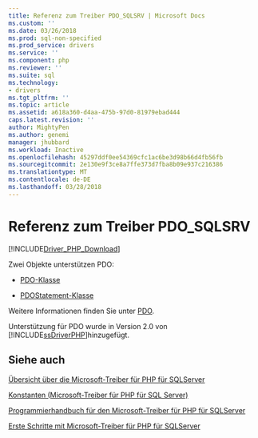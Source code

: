 ```yaml
---
title: Referenz zum Treiber PDO_SQLSRV | Microsoft Docs
ms.custom: ''
ms.date: 03/26/2018
ms.prod: sql-non-specified
ms.prod_service: drivers
ms.service: ''
ms.component: php
ms.reviewer: ''
ms.suite: sql
ms.technology:
- drivers
ms.tgt_pltfrm: ''
ms.topic: article
ms.assetid: a618a360-d4aa-475b-97d0-81979ebad444
caps.latest.revision: ''
author: MightyPen
ms.author: genemi
manager: jhubbard
ms.workload: Inactive
ms.openlocfilehash: 45297ddf0ee54369cfc1ac6be3d98b66d4fb56fb
ms.sourcegitcommit: 2e130e9f3ce8a7ffe373d7fba8b09e937c216386
ms.translationtype: MT
ms.contentlocale: de-DE
ms.lasthandoff: 03/28/2018
---
```

# <a name="pdosqlsrv-driver-reference"></a>Referenz zum Treiber PDO_SQLSRV
[!INCLUDE[Driver_PHP_Download](../../includes/driver_php_download.md)]

Zwei Objekte unterstützen PDO:  
  
-   [PDO-Klasse](../../connect/php/pdo-class.md)  
  
-   [PDOStatement-Klasse](../../connect/php/pdostatement-class.md)  
  
Weitere Informationen finden Sie unter [PDO](http://php.net/manual/book.pdo.php).  
  
Unterstützung für PDO wurde in Version 2.0 von [!INCLUDE[ssDriverPHP](../../includes/ssdriverphp_md.md)]hinzugefügt.  
  
## <a name="see-also"></a>Siehe auch  
[Übersicht über die Microsoft-Treiber für PHP für SQLServer](../../connect/php/overview-of-the-php-sql-driver.md)

[Konstanten &#40;Microsoft-Treiber für PHP für SQL Server&#41;](../../connect/php/constants-microsoft-drivers-for-php-for-sql-server.md)

[Programmierhandbuch für den Microsoft-Treiber für PHP für SQLServer](../../connect/php/programming-guide-for-php-sql-driver.md)

[Erste Schritte mit Microsoft-Treiber für PHP für SQLServer](../../connect/php/getting-started-with-the-php-sql-driver.md)

